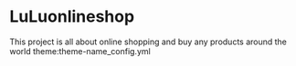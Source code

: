 # LuLuonlineshop
This project is all about online shopping and buy any products around the world
theme:theme-name_config.yml
